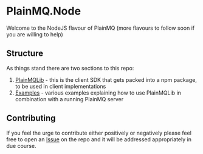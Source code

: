 # PlainMQ.Node

Welcome to the NodeJS flavour of PlainMQ (more flavours to follow soon if you are willing to help)

## Structure

As things stand there are two sections to this repo:

1. [PlainMQLib](https://github.com/PlainMQ/PlainMQ.Node/tree/master/PlainMQLib) - this is the client SDK that gets packed into a npm package, to be used in client implementations
2. [Examples](https://github.com/PlainMQ/PlainMQ.Node/tree/master/Examples) - various examples explaining how to use PlainMQLib in combination with a running PlainMQ server

## Contributing

If you feel the urge to contribute either positively or negatively please feel free to open an [Issue](https://github.com/PlainMQ/PlainMQ.Net/issues) on the repo and it will be addressed appropriately in due course.
